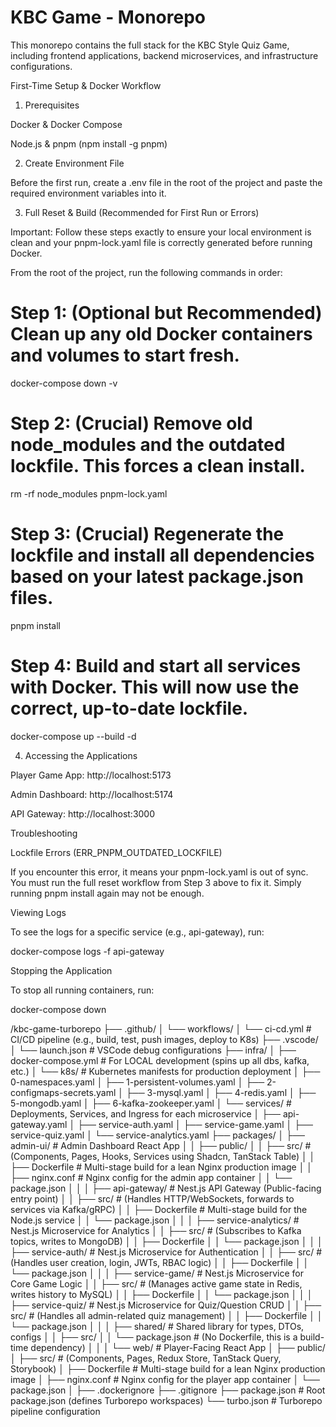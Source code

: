 # KBC Game - Monorepo

This monorepo contains the full stack for the KBC Style Quiz Game, including frontend applications, backend microservices, and infrastructure configurations.

First-Time Setup & Docker Workflow

1. Prerequisites

Docker & Docker Compose

Node.js & pnpm (npm install -g pnpm)

2. Create Environment File

Before the first run, create a .env file in the root of the project and paste the required environment variables into it.

3. Full Reset & Build (Recommended for First Run or Errors)

Important: Follow these steps exactly to ensure your local environment is clean and your pnpm-lock.yaml file is correctly generated before running Docker.

From the root of the project, run the following commands in order:

# Step 1: (Optional but Recommended) Clean up any old Docker containers and volumes to start fresh.
docker-compose down -v

# Step 2: (Crucial) Remove old node_modules and the outdated lockfile. This forces a clean install.
rm -rf node_modules pnpm-lock.yaml

# Step 3: (Crucial) Regenerate the lockfile and install all dependencies based on your latest package.json files.
pnpm install

# Step 4: Build and start all services with Docker. This will now use the correct, up-to-date lockfile.
docker-compose up --build -d


4. Accessing the Applications

Player Game App: http://localhost:5173

Admin Dashboard: http://localhost:5174

API Gateway: http://localhost:3000

Troubleshooting

Lockfile Errors (ERR_PNPM_OUTDATED_LOCKFILE)

If you encounter this error, it means your pnpm-lock.yaml is out of sync. You must run the full reset workflow from Step 3 above to fix it. Simply running pnpm install again may not be enough.

Viewing Logs

To see the logs for a specific service (e.g., api-gateway), run:

docker-compose logs -f api-gateway


Stopping the Application

To stop all running containers, run:

docker-compose down



/kbc-game-turborepo
├── .github/
│   └── workflows/
│       └── ci-cd.yml          # CI/CD pipeline (e.g., build, test, push images, deploy to K8s)
├── .vscode/
│   └── launch.json            # VSCode debug configurations
├── infra/
│   ├── docker-compose.yml     # For LOCAL development (spins up all dbs, kafka, etc.)
│   └── k8s/                   # Kubernetes manifests for production deployment
│       ├── 0-namespaces.yaml
│       ├── 1-persistent-volumes.yaml
│       ├── 2-configmaps-secrets.yaml
│       ├── 3-mysql.yaml
│       ├── 4-redis.yaml
│       ├── 5-mongodb.yaml
│       ├── 6-kafka-zookeeper.yaml
│       └── services/          # Deployments, Services, and Ingress for each microservice
│           ├── api-gateway.yaml
│           ├── service-auth.yaml
│           ├── service-game.yaml
│           ├── service-quiz.yaml
│           └── service-analytics.yaml
├── packages/
│   ├── admin-ui/              # Admin Dashboard React App
│   │   ├── public/
│   │   ├── src/               # (Components, Pages, Hooks, Services using Shadcn, TanStack Table)
│   │   ├── Dockerfile         # Multi-stage build for a lean Nginx production image
│   │   ├── nginx.conf         # Nginx config for the admin app container
│   │   └── package.json
│   │
│   ├── api-gateway/           # Nest.js API Gateway (Public-facing entry point)
│   │   ├── src/               # (Handles HTTP/WebSockets, forwards to services via Kafka/gRPC)
│   │   ├── Dockerfile         # Multi-stage build for the Node.js service
│   │   └── package.json
│   │
│   ├── service-analytics/     # Nest.js Microservice for Analytics
│   │   ├── src/               # (Subscribes to Kafka topics, writes to MongoDB)
│   │   ├── Dockerfile
│   │   └── package.json
│   │
│   ├── service-auth/          # Nest.js Microservice for Authentication
│   │   ├── src/               # (Handles user creation, login, JWTs, RBAC logic)
│   │   ├── Dockerfile
│   │   └── package.json
│   │
│   ├── service-game/          # Nest.js Microservice for Core Game Logic
│   │   ├── src/               # (Manages active game state in Redis, writes history to MySQL)
│   │   ├── Dockerfile
│   │   └── package.json
│   │
│   ├── service-quiz/          # Nest.js Microservice for Quiz/Question CRUD
│   │   ├── src/               # (Handles all admin-related quiz management)
│   │   ├── Dockerfile
│   │   └── package.json
│   │
│   ├── shared/                # Shared library for types, DTOs, configs
│   │   ├── src/
│   │   └── package.json       # (No Dockerfile, this is a build-time dependency)
│   │
│   └── web/                   # Player-Facing React App
│       ├── public/
│       ├── src/               # (Components, Pages, Redux Store, TanStack Query, Storybook)
│       ├── Dockerfile         # Multi-stage build for a lean Nginx production image
│       ├── nginx.conf         # Nginx config for the player app container
│       └── package.json
│
├── .dockerignore
├── .gitignore
├── package.json               # Root package.json (defines Turborepo workspaces)
└── turbo.json                 # Turborepo pipeline configuration
